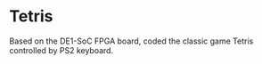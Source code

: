 # Tetris
Based on the DE1-SoC FPGA board, coded the classic game Tetris controlled by PS2 keyboard.
